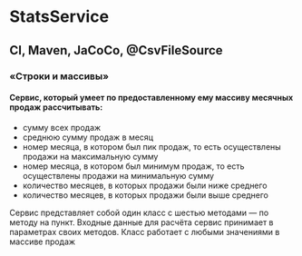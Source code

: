 # StatsService

## CI, Maven, JaCoCo, @CsvFileSource
### «Строки и массивы»
#### Cервис, который умеет по предоставленному ему массиву месячных продаж рассчитывать:

* сумму всех продаж
* cреднюю сумму продаж в месяц
* номер месяца, в котором был пик продаж, то есть осуществлены продажи на максимальную сумму
* номер месяца, в котором был минимум продаж, то есть осуществлены продажи на минимальную сумму
* количество месяцев, в которых продажи были ниже среднего 
* количество месяцев, в которых продажи были выше среднего 


Сервис представляет собой один класс с шестью методами — по методу на пункт. Входные данные для расчёта сервис принимает в параметрах своих методов. Класс работает с любыми значениями в массиве продаж

